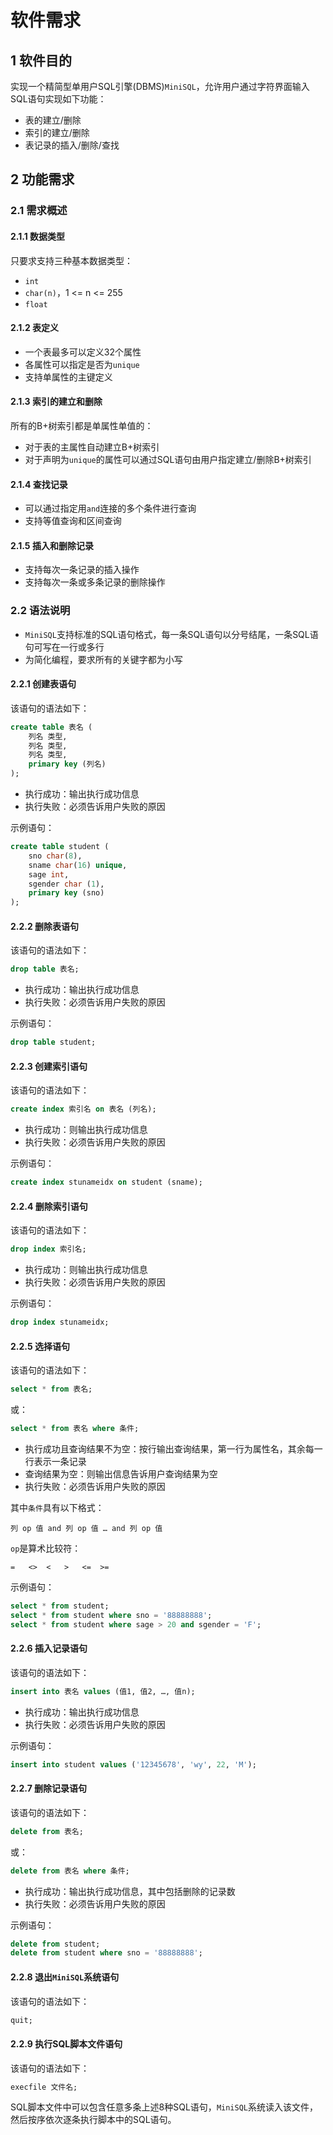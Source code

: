 # 软件需求

## 1 软件目的

实现一个精简型单用户SQL引擎(DBMS)`MiniSQL`，允许用户通过字符界面输入SQL语句实现如下功能：
* 表的建立/删除
* 索引的建立/删除
* 表记录的插入/删除/查找

## 2 功能需求

### 2.1 需求概述

#### 2.1.1 数据类型

只要求支持三种基本数据类型：
* `int`
* `char(n)`，1 <= n <= 255
* `float`

#### 2.1.2 表定义

* 一个表最多可以定义32个属性
* 各属性可以指定是否为`unique`
* 支持单属性的主键定义

#### 2.1.3 索引的建立和删除

所有的B+树索引都是单属性单值的：
* 对于表的主属性自动建立B+树索引
* 对于声明为`unique`的属性可以通过SQL语句由用户指定建立/删除B+树索引

#### 2.1.4 查找记录

* 可以通过指定用`and`连接的多个条件进行查询
* 支持等值查询和区间查询

#### 2.1.5 插入和删除记录

* 支持每次一条记录的插入操作
* 支持每次一条或多条记录的删除操作

### 2.2 语法说明

* `MiniSQL`支持标准的SQL语句格式，每一条SQL语句以分号结尾，一条SQL语句可写在一行或多行
* 为简化编程，要求所有的关键字都为小写

#### 2.2.1 创建表语句

该语句的语法如下：
```sql
create table 表名 (
	列名 类型,
	列名 类型,
	列名 类型,
	primary key (列名)
);
```
* 执行成功：输出执行成功信息
* 执行失败：必须告诉用户失败的原因

示例语句：
```sql
create table student (
	sno char(8),
	sname char(16) unique,
	sage int,
	sgender char (1),
	primary key (sno)
);
```

#### 2.2.2 删除表语句

该语句的语法如下：
```sql
drop table 表名;
```
* 执行成功：输出执行成功信息
* 执行失败：必须告诉用户失败的原因

示例语句：
```sql
drop table student;
```

#### 2.2.3 创建索引语句

该语句的语法如下：
```sql
create index 索引名 on 表名 (列名);
```
* 执行成功：则输出执行成功信息
* 执行失败：必须告诉用户失败的原因

示例语句：
```sql
create index stunameidx on student (sname);
```

#### 2.2.4 删除索引语句

该语句的语法如下：
```sql
drop index 索引名;
```
* 执行成功：则输出执行成功信息
* 执行失败：必须告诉用户失败的原因

示例语句：
```sql
drop index stunameidx;
```

#### 2.2.5 选择语句

该语句的语法如下：
```sql
select * from 表名;
```
或：
```sql
select * from 表名 where 条件;
```
* 执行成功且查询结果不为空：按行输出查询结果，第一行为属性名，其余每一行表示一条记录
* 查询结果为空：则输出信息告诉用户查询结果为空
* 执行失败：必须告诉用户失败的原因

其中`条件`具有以下格式：
```
列 op 值 and 列 op 值 … and 列 op 值
```
`op`是算术比较符：
```
=	<>	<	>	<=	>=
```

示例语句：
```sql
select * from student;
select * from student where sno = '88888888';
select * from student where sage > 20 and sgender = 'F';
```

#### 2.2.6 插入记录语句

该语句的语法如下：
```sql
insert into 表名 values (值1, 值2, …, 值n);
```
* 执行成功：输出执行成功信息
* 执行失败：必须告诉用户失败的原因

示例语句：
```sql
insert into student values ('12345678', 'wy', 22, 'M');
```

#### 2.2.7 删除记录语句

该语句的语法如下：
```sql
delete from 表名;
```
或：
```sql
delete from 表名 where 条件;
```
* 执行成功：输出执行成功信息，其中包括删除的记录数
* 执行失败：必须告诉用户失败的原因

示例语句：
```sql
delete from student;
delete from student where sno = '88888888';
```

#### 2.2.8 退出`MiniSQL`系统语句

该语句的语法如下：
```sql
quit;
```

#### 2.2.9 执行SQL脚本文件语句

该语句的语法如下：
```sql
execfile 文件名;
```
SQL脚本文件中可以包含任意多条上述8种SQL语句，`MiniSQL`系统读入该文件，然后按序依次逐条执行脚本中的SQL语句。
